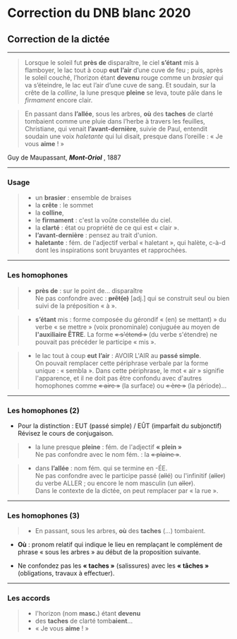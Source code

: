 # Correction du DNB blanc 2020

## Correction de la dictée

---

>Lorsque le soleil fut **près de** disparaître, le ciel **s’étant** mis à
flamboyer, le lac tout à coup **eut** **l’air** d’une cuve de feu ; puis, après
le soleil couché, l’horizon étant **devenu** rouge comme un *brasier* qui va
s’éteindre, le lac eut l’air d’une cuve de sang. Et soudain, sur la
crête de la *colline*, la lune presque **pleine** se leva, toute pâle dans le
*firmament* encore clair.

>En passant dans **l’allée**, sous les arbres, **où** des **taches** de clarté
tombaient comme une pluie dans l’herbe à travers les feuilles,
Christiane, qui venait **l’avant-dernière**, suivie de Paul, entendit
soudain une voix *haletante* qui lui disait, presque dans l’oreille : « Je
vous **aime** ! »

 Guy de Maupassant, ***Mont-Oriol*** , 1887

---

### Usage

> + un **brasier** : ensemble de braises
> + la **crête** : le sommet
> + la **colline**,
> + le **firmament** : c'est la voûte constellée du ciel.
> + la **clarté** : état ou propriété de ce qui est « clair ».
> + **l’avant-dernière** : pensez au trait d'union.
> + **haletante** : fém. de l'adjectif verbal « haletant », qui halète, 
> c-à-d dont les inspirations sont bruyantes et rapprochées.

---

### Les homophones

> + **près de**  : sur le point de... disparaître  
Ne pas confondre avec : ~~**prêt(e)**~~ [adj.] qui se construit seul ou 
bien suivi de la préposition « à ».

> + **s’étant** mis : forme composée du gérondif « (en) se mettant) » du 
> verbe « se mettre » (voix pronominale) conjuguée au moyen de 
> **l'auxiliaire ÊTRE**.
La forme ~~« s'étend »~~ (du verbe s'étendre) ne pouvait pas précéder le 
participe « mis ».

> + le lac tout à coup **eut** **l’air** : AVOIR L'AIR au **passé simple**.   
On pouvait remplacer cette périphrase verbale par la forme unique&nbsp;: 
«&nbsp;sembla ».  Dans cette périphrase, le mot « air » signifie 
l'apparence, et il ne doit pas être confondu avec d'autres homophones 
comme ~~« aire »~~ (la surface) ou ~~« ère »~~ (la période)...

---

### Les homophones (2)

+ Pour la distinction : EUT (passé simple) / EÛT (imparfait du subjonctif)  
Révisez le cours de conjugaison.

> + la lune presque **pleine** : fém. de l'adjectif **« plein »**  
Ne pas confondre avec le nom fém. : la ~~« plaine »~~.

> +   dans **l’allée** : nom fém. qui se termine en -ÉE.  
Ne pas confondre avec le participe passé (~~allé~~) ou l'infinitif 
(~~aller~~) du verbe ALLER ; ou encore le nom masculin (un ~~aller~~).  
Dans le contexte de la dictée, on peut remplacer par « la rue ».

---

### Les homophones (3)


> + En passant, sous les arbres, **où** des **taches** (...) tombaient.

+ **Où** : pronom relatif qui indique le lieu en remplaçant le 
complément de phrase « sous les arbres » au début de la proposition 
suivante.

+ Ne confondez pas les **« taches »** (salissures) avec les **« tâches »** 
(obligations, travaux à effectuer).

---

### Les accords

> + l'horizon (nom **masc.**) étant **devenu**
> + des **taches** de clarté tomb**aient**...
> +  « Je  vous **aime** ! »
